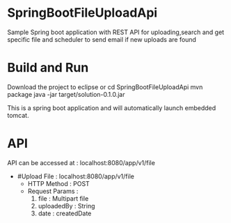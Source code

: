 # SpringBootFileUploadApi
Sample Spring boot application with REST API for uploading,search and get specific file and scheduler to send email if new uploads are found

# Build and Run
Download the project to eclipse or cd SpringBootFileUploadApi
mvn package
java -jar target/solution-0.1.0.jar

This is a spring boot application and will automatically launch embedded tomcat.

# API

API can be accessed at : localhost:8080/app/v1/file

* #Upload File : localhost:8080/app/v1/file
    * HTTP Method : POST
    * Request Params :
         1) file : Multipart file
         2) uploadedBy : String
         3) date : createdDate
  
    


